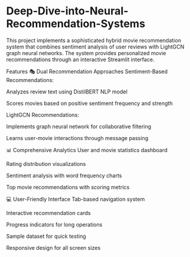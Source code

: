 # Deep-Dive-into-Neural-Recommendation-Systems

This project implements a sophisticated hybrid movie recommendation system that combines sentiment analysis of user reviews with LightGCN graph neural networks. The system provides personalized movie recommendations through an interactive Streamlit interface.

Features
🎭 Dual Recommendation Approaches
Sentiment-Based Recommendations:

Analyzes review text using DistilBERT NLP model

Scores movies based on positive sentiment frequency and strength

LightGCN Recommendations:

Implements graph neural network for collaborative filtering

Learns user-movie interactions through message passing

📊 Comprehensive Analytics
User and movie statistics dashboard

Rating distribution visualizations

Sentiment analysis with word frequency charts

Top movie recommendations with scoring metrics

💻 User-Friendly Interface
Tab-based navigation system

Interactive recommendation cards

Progress indicators for long operations

Sample dataset for quick testing

Responsive design for all screen sizes
